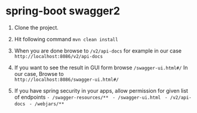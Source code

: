 # spring-boot swagger2
1. Clone the project.
2. Hit following command `mvn clean install`
3. When you are done browse to `/v2/api-docs` for example in our case <br/>
`http://localhost:8086/v2/api-docs`

4. If you want to see the result in GUI form browse `/swagger-ui.html#/`
In our case, Browse to <br/>
`http://localhost:8086/swagger-ui.html#/`
5. If you have spring security in your apps, allow permission for given list of endpoints
 `- /swagger-resources/**`
 ` - /swagger-ui.html`
 ` - /v2/api-docs`
 ` - /webjars/**`
